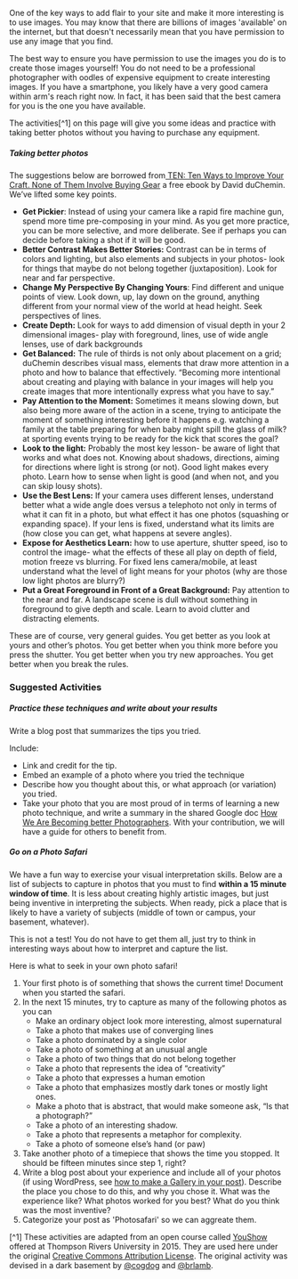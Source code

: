 One of the key ways to add flair to your site and make it more interesting is to use images. You may know that there are billions of images 'available' on the internet, but that doesn't necessarily mean that you have permission to use any image that you find.

The best way to ensure you have permission to use the images you do is to create those images yourself! You do not need to be a professional photographer with oodles of expensive equipment to create interesting images. If you have a smartphone, you likely have a very good camera within arm's reach right now. In fact, it has been said that the best camera for you is the one you have available.

The activities[^1] on this page will give you some ideas and practice with taking better photos without you having to purchase any equipment.

##### Taking better photos

The suggestions below are borrowed from[ TEN: Ten Ways to Improve Your Craft. None of Them Involve Buying Gear](http://craftandvision.com/books/ten/) a free ebook by David duChemin. We’ve lifted some key points.

* **Get Pickier**: Instead of using your camera like a rapid fire machine gun, spend more time pre-composing in your mind. As you get more practice, you can be more selective, and more deliberate. See if perhaps you can decide before taking a shot if it will be good.
* **Better Contrast Makes Better Stories:** Contrast can be in terms of colors and lighting, but also elements and subjects in your photos- look for things that maybe do not belong together \(juxtaposition\). Look for near and far perspective.
* **Change My Perspective By Changing Yours**: Find different and unique points of view. Look down, up, lay down on the ground, anything different from your normal view of the world at head height. Seek perspectives of lines.
* **Create Depth:** Look for ways to add dimension of visual depth in your 2 dimensional images- play with foreground, lines, use of wide angle lenses, use of dark backgrounds
* **Get Balanced:** The rule of thirds is not only about placement on a grid; duChemin describes visual mass, elements that draw more attention in a photo and how to balance that effectively. “Becoming more intentional about creating and playing with balance in your images will help you create images that more intentionally express what you have to say.”
* **Pay Attention to the Moment:** Sometimes it means slowing down, but also being more aware of the action in a scene, trying to anticipate the moment of something interesting before it happens e.g. watching a family at the table preparing for when baby might spill the glass of milk? at sporting events trying to be ready for the kick that scores the goal?
* **Look to the light:** Probably the most key lesson- be aware of light that works and what does not. Knowing about shadows, directions, aiming for directions where light is strong \(or not\). Good light makes every photo. Learn how to sense when light is good \(and when not, and you can skip lousy shots\).
* **Use the Best Lens:** If your camera uses different lenses, understand better what a wide angle does versus a telephoto not only in terms of what it can fit in a photo, but what effect it has one photos \(squashing or expanding space\). If your lens is fixed, understand what its limits are \(how close you can get, what happens at severe angles\).
* **Expose for Aesthetics Learn:** how to use aperture, shutter speed, iso to control the image- what the effects of these all play on depth of field, motion freeze vs blurring. For fixed lens camera/mobile, at least understand what the level of light means for your photos \(why are those low light photos are blurry?\)
* **Put a Great Foreground in Front of a Great Background:** Pay attention to the near and far. A landscape scene is dull without something in foreground to give depth and scale. Learn to avoid clutter and distracting elements.

These are of course, very general guides. You get better as you look at yours and other’s photos. You get better when you think more before you press the shutter. You get better when you try new approaches. You get better when you break the rules.

### Suggested Activities

##### Practice these techniques and write about your results

Write a blog post that summarizes the tips you tried.

Include:

* Link and credit for the tip.
* Embed an example of a photo where you tried the technique
* Describe how you thought about this, or what approach \(or variation\) you tried.
* Take your photo that you are most proud of in terms of learning a new photo technique, and write a summary in the shared Google doc [How We Are Becoming better Photographers](https://docs.google.com/document/d/15z7L194rakK4jbgshTDNkRm5FmBDGCaZDfXbVQxywTE/edit?usp=sharing). With your contribution, we will have a guide for others to benefit from.

##### Go on a Photo Safari

We have a fun way to exercise your visual interpretation skills. Below are a list of subjects to capture in photos that you must to find **within a 15 minute window of time**. It is less about creating highly artistic images, but just being inventive in interpreting the subjects. When ready, pick a place that is likely to have a variety of subjects \(middle of town or campus, your basement, whatever\).

This is not a test! You do not have to get them all, just try to think in interesting ways about how to interpret and capture the list.

Here is what to seek in your own photo safari!

1. Your first photo is of something that shows the current time! Document when you started the safari.
2. In the next 15 minutes, try to capture as many of the following photos as you can
   * Make an ordinary object look more interesting, almost supernatural
   * Take a photo that makes use of converging lines
   * Take a photo dominated by a single color
   * Take a photo of something at an unusual angle
   * Take a photo of two things that do not belong together
   * Take a photo that represents the idea of “creativity”
   * Take a photo that expresses a human emotion
   * Take a photo that emphasizes mostly dark tones or mostly light ones.
   * Make a photo that is abstract, that would make someone ask, “Is that a photograph?”
   * Take a photo of an interesting shadow.
   * Take a photo that represents a metaphor for complexity.
   * Take a photo of someone else’s hand \(or paw\)
3. Take another photo of a timepiece that shows the time you stopped. It should be fifteen minutes since step 1, right?
4. Write a blog post about your experience and include all of your photos \(if using WordPress, see
   [how to make a Gallery in your post](http://codex.wordpress.org/The_WordPress_Gallery)\). Describe the place you chose to do this, and why you chose it. What was the experience like? What photos worked for you best? What do you think was the most inventive?
5. Categorize your post as 'Photosafari' so we can aggreate them.

[^1] These activities are adapted from an open course called [YouShow](http://youshow.trubox.ca/about/schedule/unit-2/) offered at Thompson Rivers University in 2015. They are used here under the original [Creative Commons Attribution License](http://creativecommons.org/licenses/by/4.0/). The original activity was devised in a dark basement by [@cogdog](https://twitter.com/cogdog) and [@brlamb](https://twitter.com/brlamb).

